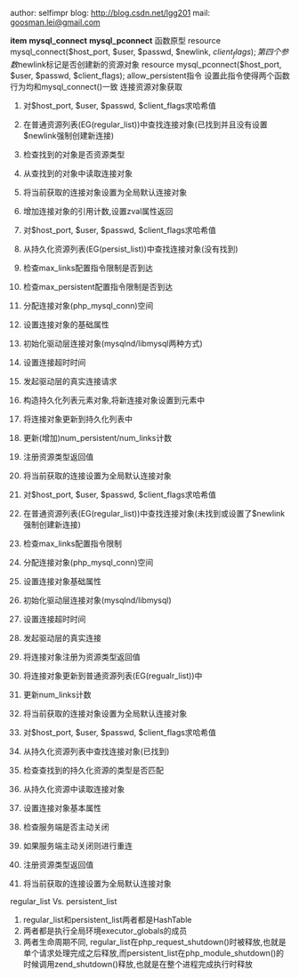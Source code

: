 author: selfimpr
blog: http://blog.csdn.net/lgg201
mail: goosman.lei@gmail.com

**item**
**mysql_connect**
**mysql_pconnect**
函数原型
resource mysql_connect($host_port, $user, $passwd, $newlink, $client_flags);
第四个参数$newlink标记是否创建新的资源对象
resource mysql_pconnect($host_port, $user, $passwd, $client_flags);
allow_persistent指令
设置此指令使得两个函数行为均和mysql_connect()一致
连接资源对象获取
1. 对$host_port, $user, $passwd, $client_flags求哈希值
2. 在普通资源列表(EG(regular_list))中查找连接对象(已找到并且没有设置$newlink强制创建新连接)
3. 检查找到的对象是否资源类型
4. 从查找到的对象中读取连接对象
5. 将当前获取的连接对象设置为全局默认连接对象
6. 增加连接对象的引用计数,设置zval属性返回

1. 对$host_port, $user, $passwd, $client_flags求哈希值
2. 从持久化资源列表(EG(persist_list))中查找连接对象(没有找到)
3. 检查max_links配置指令限制是否到达
4. 检查max_persistent配置指令限制是否到达
5. 分配连接对象(php_mysql_conn)空间
6. 设置连接对象的基础属性
7. 初始化驱动层连接对象(mysqlnd/libmysql两种方式)
8. 设置连接超时时间
9. 发起驱动层的真实连接请求
10. 构造持久化列表元素对象,将新连接对象设置到元素中
11. 将连接对象更新到持久化列表中
12. 更新(增加)num_persistent/num_links计数
13. 注册资源类型返回值
14. 将当前获取的连接设置为全局默认连接对象

1. 对$host_port, $user, $passwd, $client_flags求哈希值
2. 在普通资源列表(EG(regular_list))中查找连接对象(未找到或设置了$newlink强制创建新连接)
3. 检查max_links配置指令限制
4. 分配连接对象(php_mysql_conn)空间
5. 设置连接对象基础属性
6. 初始化驱动层连接对象(mysqlnd/libmysql)
7. 设置连接超时时间
8. 发起驱动层的真实连接
9. 将连接对象注册为资源类型返回值
10. 将连接对象更新到普通资源列表(EG(regualr_list))中
11. 更新num_links计数
12. 将当前获取的连接对象设置为全局默认连接对象

1. 对$host_port, $user, $passwd, $client_flags求哈希值
2. 从持久化资源列表中查找连接对象(已找到)
3. 检查查找到的持久化资源的类型是否匹配
4. 从持久化资源中读取连接对象
5. 设置连接对象基本属性
6. 检查服务端是否主动关闭
7. 如果服务端主动关闭则进行重连
8. 注册资源类型返回值
9. 将当前获取的连接设置为全局默认连接对象

regular_list Vs. persistent_list
1. regular_list和persistent_list两者都是HashTable
2. 两者都是执行全局环境executor_globals的成员
3. 两者生命周期不同, regular_list在php_request_shutdown()时被释放,也就是单个请求处理完成之后释放,而persistent_list在php_module_shutdown()的时候调用zend_shutdown()释放,也就是在整个进程完成执行时释放





